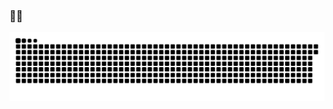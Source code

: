 ### 💪🧠

<!--
**GabrielMets/GabrielMets** is a ✨ _special_ ✨ repository because its `README.md` (this file) appears on your GitHub profile.

Here are some ideas to get you started:

- 🔭 I’m currently working on ...
- 🌱 I’m currently learning ...
- 👯 I’m looking to collaborate on ...
- 🤔 I’m looking for help with ...
- 💬 Ask me about ...
- 📫 How to reach me: ...
- 😄 Pronouns: ...
- ⚡ Fun fact: ...
-->

<img alt="GitHub Snake" src="https://raw.githubusercontent.com/GabrielMets/GabrielMets/output/github-contribution-grid-snake-dark.svg" />
